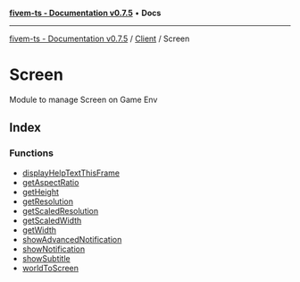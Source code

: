 [**fivem-ts - Documentation v0.7.5**](../../../../README.md) • **Docs**

***

[fivem-ts - Documentation v0.7.5](../../../../README.md) / [Client](../../README.md) / Screen

# Screen

Module to manage Screen on Game Env

## Index

### Functions

- [displayHelpTextThisFrame](functions/displayHelpTextThisFrame.md)
- [getAspectRatio](functions/getAspectRatio.md)
- [getHeight](functions/getHeight.md)
- [getResolution](functions/getResolution.md)
- [getScaledResolution](functions/getScaledResolution.md)
- [getScaledWidth](functions/getScaledWidth.md)
- [getWidth](functions/getWidth.md)
- [showAdvancedNotification](functions/showAdvancedNotification.md)
- [showNotification](functions/showNotification.md)
- [showSubtitle](functions/showSubtitle.md)
- [worldToScreen](functions/worldToScreen.md)

